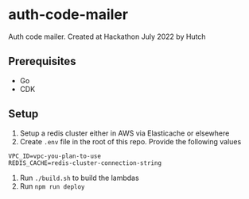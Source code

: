# auth-code-mailer

Auth code mailer. Created at Hackathon July 2022 by Hutch

## Prerequisites

- Go
- CDK

## Setup

1. Setup a redis cluster either in AWS via Elasticache or elsewhere
1. Create `.env` file in the root of this repo. Provide the following values

```
VPC_ID=vpc-you-plan-to-use
REDIS_CACHE=redis-cluster-connection-string
```

1. Run `./build.sh` to build the lambdas
1. Run `npm run deploy`
